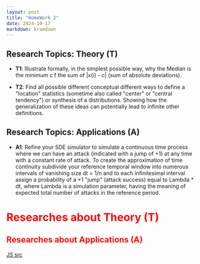 ```yaml
---
layout: post
title: "HomeWork 2"
date: 2024-10-17
markdown: kramdown
---
```


## Research Topics: Theory (T)
 
- **T1**: Illustrate formally, in the simplest possible way, why the Median is the minimum c f the sum of |x(i) - c| (sum of absolute deviations).

- **T2**: Find all possible different conceptual different ways to define a "location" statistics (sometime also called "center" or "central tendency") or synthesis of a distributions. Showing how the generalization of these ideas can potentially lead to infinite other definitions. 



## Research Topics: Applications (A)

- **A1**: Refine your SDE simulator to simulate a continuous time process where we can have an attack (indicated with a jump of +1) at any time with a constant rate of attack. To create the approximation of time continuity subdivide your reference temporal window into numerous intervals of vanishing size dt = 1/n and to each infinitesimal interval assign a probability of a +1 "jump" (attack success) equal to Lambda * dt, where Lambda is a simulation parameter, having the meaning of expected total number of attacks in the reference period.


# <span style="color:red">Researches about Theory (T)</span>



## <span style="color:red">Researches about Applications (A)</span>





[JS src](https://github.com/user0x1234/user0x1234.github.io/tree/main/src/hw3/js/)





